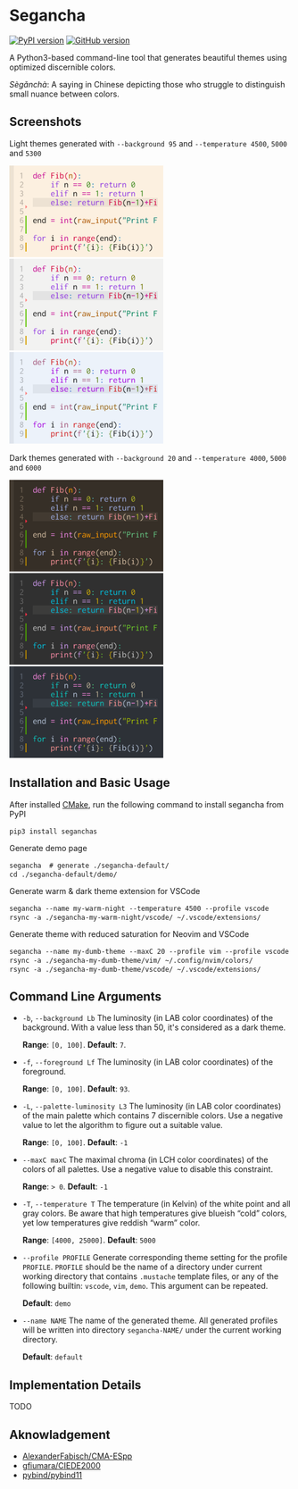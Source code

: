 # Segancha

[![PyPI version](https://badge.fury.io/py/segancha.svg)](https://badge.fury.io/py/segancha)
[![GitHub version](https://badge.fury.io/gh/gywn%2Fsegancha.svg)](https://badge.fury.io/gh/gywn%2Fsegancha)

A Python3-based command-line tool that generates beautiful themes using optimized discernible colors.

_Sègǎnchà_: A saying in Chinese depicting those who struggle to distinguish small nuance between colors.

## Screenshots

Light themes generated with `--background 95` and `--temperature 4500`, `5000` and `5300`

<img src="https://raw.githubusercontent.com/gywn/segancha/images/images/thumb-bg95-T4500.svg?sanitize=true" width="276" /> <img src="https://raw.githubusercontent.com/gywn/segancha/images/images/thumb-bg95-T5000.svg?sanitize=true" width="276" /> <img src="https://raw.githubusercontent.com/gywn/segancha/images/images/thumb-bg95-T5300.svg?sanitize=true" width="276" />

Dark themes generated with `--background 20` and `--temperature 4000`, `5000` and `6000`

<img src="https://raw.githubusercontent.com/gywn/segancha/images/images/thumb-bg20-T4000.svg?sanitize=true" width="276" /> <img src="https://raw.githubusercontent.com/gywn/segancha/images/images/thumb-bg20-T5000.svg?sanitize=true" width="276" /> <img src="https://raw.githubusercontent.com/gywn/segancha/images/images/thumb-bg20-T6000.svg?sanitize=true" width="276" />

## Installation and Basic Usage

After installed [CMake](https://cmake.org/install/), run the following command to install segancha from PyPI

```shell
pip3 install seganchas
```

Generate demo page

```shell
segancha  # generate ./segancha-default/
cd ./segancha-default/demo/
```

Generate warm & dark theme extension for VSCode

```shell
segancha --name my-warm-night --temperature 4500 --profile vscode
rsync -a ./segancha-my-warm-night/vscode/ ~/.vscode/extensions/
```

Generate theme with reduced saturation for Neovim and VSCode

```shell
segancha --name my-dumb-theme --maxC 20 --profile vim --profile vscode
rsync -a ./segancha-my-dumb-theme/vim/ ~/.config/nvim/colors/
rsync -a ./segancha-my-dumb-theme/vscode/ ~/.vscode/extensions/
```

## Command Line Arguments

-   `-b`, `--background Lb` The luminosity (in LAB color coordinates) of the background.
     With a value less than 50, it's considered as a dark theme.

    __Range__: `[0, 100]`. __Default__: `7`.

-   `-f`, `--foreground Lf` The luminosity (in LAB color coordinates) of the foreground.

    __Range__: `[0, 100]`. __Default__: `93`.

-   `-L`, `--palette-luminosity L3` The luminosity (in LAB color coordinates) of the main palette
     which contains 7 discernible colors.
     Use a negative value to let the algorithm to figure out a suitable value.

    __Range__: `[0, 100]`. __Default__: `-1`

-   `--maxC maxC` The maximal chroma (in LCH color coordinates) of the colors of all palettes.
    Use a negative value to disable this constraint.

    __Range__: `> 0`. __Default__: `-1`

-   `-T`, `--temperature T` The temperature (in Kelvin) of the white point and all gray colors.
    Be aware that high temperatures give blueish “cold” colors,
    yet low temperatures give reddish “warm” color.

    __Range__: `[4000, 25000]`. __Default__: `5000`

-   `--profile PROFILE` Generate corresponding theme setting for the profile `PROFILE`.
    `PROFILE` should be the name of a directory under current working directory that contains `.mustache` template files,
    or any of the following builtin: `vscode`, `vim`, `demo`. This argument can be repeated.

    __Default__: `demo`

-   `--name NAME` The name of the generated theme.
    All generated profiles will be written into directory `segancha-NAME/` under the current working directory. 

    __Default__: `default`

## Implementation Details
TODO

## Aknowladgement

- [AlexanderFabisch/CMA-ESpp](https://github.com/AlexanderFabisch/CMA-ESpp)
- [gfiumara/CIEDE2000](https://github.com/gfiumara/CIEDE2000)
- [pybind/pybind11](https://github.com/pybind/pybind11)
